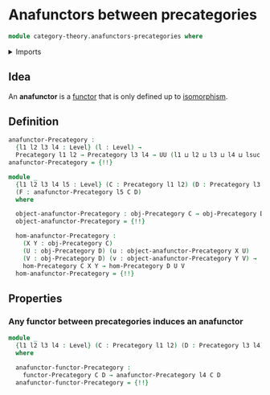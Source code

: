 # Anafunctors between precategories

```agda
module category-theory.anafunctors-precategories where
```

<details><summary>Imports</summary>

```agda
open import category-theory.functors-precategories
open import category-theory.isomorphisms-in-precategories
open import category-theory.precategories

open import foundation.action-on-identifications-functions
open import foundation.cartesian-product-types
open import foundation.dependent-pair-types
open import foundation.identity-types
open import foundation.propositional-truncations
open import foundation.universe-levels
```

</details>

## Idea

An **anafunctor** is a [functor](category-theory.functors-precategories.md) that
is only defined up to
[isomorphism](category-theory.isomorphisms-in-precategories.md).

## Definition

```agda
anafunctor-Precategory :
  {l1 l2 l3 l4 : Level} (l : Level) →
  Precategory l1 l2 → Precategory l3 l4 → UU (l1 ⊔ l2 ⊔ l3 ⊔ l4 ⊔ lsuc l)
anafunctor-Precategory = {!!}

module _
  {l1 l2 l3 l4 l5 : Level} (C : Precategory l1 l2) (D : Precategory l3 l4)
  (F : anafunctor-Precategory l5 C D)
  where

  object-anafunctor-Precategory : obj-Precategory C → obj-Precategory D → UU l5
  object-anafunctor-Precategory = {!!}

  hom-anafunctor-Precategory :
    (X Y : obj-Precategory C)
    (U : obj-Precategory D) (u : object-anafunctor-Precategory X U)
    (V : obj-Precategory D) (v : object-anafunctor-Precategory Y V) →
    hom-Precategory C X Y → hom-Precategory D U V
  hom-anafunctor-Precategory = {!!}
```

## Properties

### Any functor between precategories induces an anafunctor

```agda
module _
  {l1 l2 l3 l4 : Level} (C : Precategory l1 l2) (D : Precategory l3 l4)
  where

  anafunctor-functor-Precategory :
    functor-Precategory C D → anafunctor-Precategory l4 C D
  anafunctor-functor-Precategory = {!!}
```
